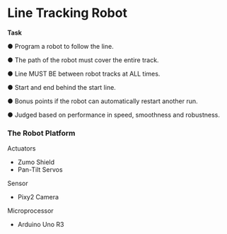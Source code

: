 # Line Tracking Robot

**Task**

● Program a robot to follow the line.

● The path of the robot must cover the entire track.

● Line MUST BE between robot tracks at ALL times.

● Start and end behind the start line.

● Bonus points if the robot can automatically restart another run.

● Judged based on performance in speed, smoothness and robustness.


### The Robot Platform

Actuators
* Zumo Shield
* Pan-Tilt Servos

Sensor
* Pixy2 Camera

Microprocessor
* Arduino Uno R3
